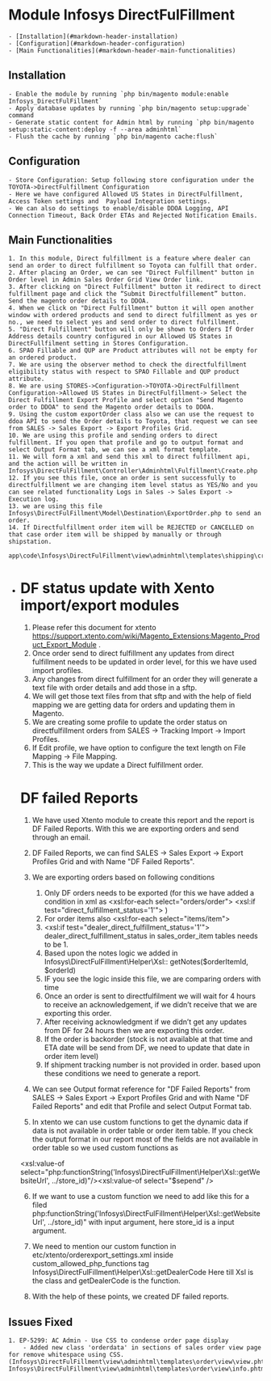 # Module Infosys DirectFulFillment

	- [Installation](#markdown-header-installation)
	- [Configuration](#markdown-header-configuration)
	- [Main Functionalities](#markdown-header-main-functionalities)

## Installation

	- Enable the module by running `php bin/magento module:enable Infosys_DirectFulFillment`
	- Apply database updates by running `php bin/magento setup:upgrade` command
	- Generate static content for Admin html by running `php bin/magento setup:static-content:deploy -f --area adminhtml`
	- Flush the cache by running `php bin/magento cache:flush`

## Configuration

	- Store Configuration: Setup following store configuration under the TOYOTA->DirectFulfillment Configuration
	- Here we have configured Allowed US States in DirectFulfillment, Access Token settings and  Payload Integration settings.
	- We can also do settings to enable/disable DDOA Logging, API Connection Timeout, Back Order ETAs and Rejected Notification Emails.

## Main Functionalities
	1. In this module, Direct fulfillment is a feature where dealer can send an order to direct fulfillment so Toyota can fulfill that order.
	2. After placing an Order, we can see "Direct Fulfillment" button in Order level in Admin Sales Order Grid View Order link.
	3. After clicking on "Direct Fulfillment" button it redirect to direct fulfillment page and click the “Submit Directfulfillement” button. Send the magento order details to DDOA.
	4. When we click on "Direct Fulfillment" button it will open another window with ordered products and send to direct fulfillment as yes or no., we need to select yes and send order to direct fulfillment.
	5. "Direct Fulfillment" button will only be shown to Orders If Order Address details country configured in our Allowed US States in DirectFullfilment setting in Stores Configuration.
	6. SPAO Fillable and QUP are Product attributes will not be empty for an ordered product.
	7. We are using the observer method to check the directfulfillment eligibility status with respect to SPAO Fillable and QUP product attribute.
	8. We are using STORES->Configuration->TOYOTA->DirectFulfillment Configuration->Allowed US States in DirectFulfillment-> Select the Direct Fulfillment Export Profile and select option "Send Magento order to DDOA" to send the Magento order details to DDOA.
	9. Using the custom exportOrder class also we can use the request to  ddoa API to send the Order details to Toyota, that request we can see from SALES -> Sales Export -> Export Profiles Grid.
	10. We are using this profile and sending orders to direct fulfillment. If you open that profile and go to output format and select Output Format tab, we can see a xml format template.
	11. We will form a xml and send this xml to direct fulfillment api, and the action will be written in  Infosys\DirectFulFillment\Controller\Adminhtml\Fulfillment\Create.php 
	12. If you see this file, once an order is sent successfully to directfulfillment we are changing item level status as YES/No and you can see related functionality Logs in Sales -> Sales Export -> Execution log.
	13. we are using this file Infosys\DirectFulFillment\Model\Destination\ExportOrder.php to send an order.
	14. If Directfulfillment order item will be REJECTED or CANCELLED on that case order item will be shipped by manually or through shipstation.
			app\code\Infosys\DirectFulFillment\view\adminhtml\templates\shipping\create\default.phtml
 
-   # DF status update with Xento import/export modules
    1. Please refer this document for xtento https://support.xtento.com/wiki/Magento_Extensions:Magento_Product_Export_Module .
	2. Once order send to direct fulfillment any updates from direct fulfillment needs to be updated in order level, for this we have used import profiles.
	3. Any changes from direct fulfillment for an order they will generate a text file with order details and add those in a sftp.
	4. We will get those text files from that sftp and with the help of field mapping we are getting data for orders and updating them in Magento.
	5. We are creating some profile to update the order status on directfulfillment orders from SALES -> Tracking Import -> Import Profiles.
	6. If Edit profile, we have option to configure the text length on File Mapping -> File Mapping.
	7. This is the way we update a Direct fulfillment order.
	
	# DF failed Reports
    1. We have used Xtento module to create this report and the report is DF Failed Reports. With this we are exporting orders and send through an email.
	2. DF Failed Reports, we can find SALES -> Sales Export -> Export Profiles Grid and with Name "DF Failed Reports".
	3. We are exporting orders based on following conditions 
		1. Only DF orders needs to be exported (for this we have added a condition in xml as 
			<xsl:for-each select="orders/order">
			<xsl:if test="direct_fulfillment_status='1'"> ) 
		2. For order items also <xsl:for-each select="items/item">
		3. <xsl:if test="dealer_direct_fulfillment_status='1'">  dealer_direct_fulfillment_status  in sales_order_item tables needs to be 1.
		4. Based upon the notes logic we added in Infosys\DirectFulFillment\Helper\Xsl:: getNotes($orderItemId, $orderId)
		5. IF you see the logic inside this file, we are comparing orders with time
		6. Once an order is sent to directfulfilment we will wait for 4 hours to receive an acknowledgement, if we didn’t receive that we are exporting this order.
		7. After receiving acknowledgment if we didn’t get any updates from DF for 24 hours then we are exporting this order.
		8. If the order is backorder (stock is not available at that time and ETA date will be send from DF, we need to update that date in order item level)
		9. If shipment tracking number is not provided in order. based upon these conditions we need to generate a report.
	4. We can see Output format reference for "DF Failed Reports" from SALES -> Sales Export -> Export Profiles Grid and with Name "DF Failed Reports" and edit that Profile and select Output Format tab.

	5. In xtento we can use custom functions to get the dynamic data if data is not available in order table or order item table. If you check the output format in our report most of the fields are not available in order table so we used custom functions as 

	<xsl:value-of select="php:functionString('Infosys\DirectFulFillment\Helper\Xsl::getWebsiteUrl', ../store_id)"/><xsl:value-of select="$sepend" />

	6. If we want to use a custom function we need to add like this for a filed php:functionString('Infosys\DirectFulFillment\Helper\Xsl::getWebsiteUrl', ../store_id)" with input argument, here store_id is a input argument.
	
	7. We need to mention our custom function in etc/xtento/orderexport_settings.xml inside custom_allowed_php_functions tag Infosys\DirectFulFillment\Helper\Xsl::getDealerCode Here till Xsl is the class and getDealerCode is the function.

	8. With the help of these points, we created DF failed reports.

## Issues Fixed

	1. EP-5299: AC Admin - Use CSS to condense order page display
		- Added new class 'orderdata' in sections of sales order view page for remove whitespace using CSS.(Infosys\DirectFulFillment\view\adminhtml\templates\order\view\view.phtml, Infosys\DirectFulFillment\view\adminhtml\templates\order\view\info.phtml)